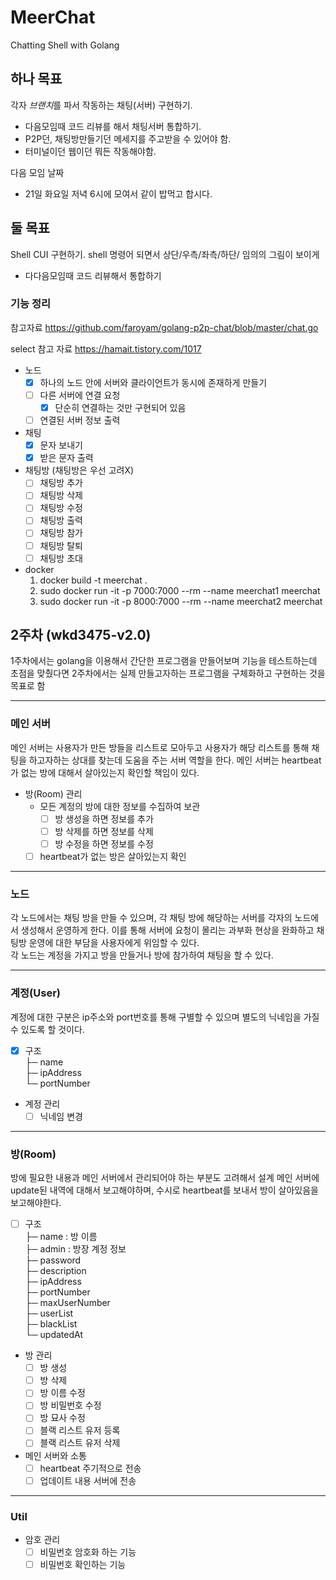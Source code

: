 # MeerChat
Chatting Shell with Golang

## 하나 목표
각자 *브랜치*를 파서 작동하는 채팅(서버) 구현하기.
- 다음모임때 코드 리뷰를 해서 채팅서버 통합하기.
- P2P던, 채팅방만들기던 메세지를 주고받을 수 있어야 함.
- 터미널이던 웹이던 뭐든 작동해야함.

다음 모임 날짜
- 21일 화요일 저녁 6시에 모여서 같이 밥먹고 합시다.

## 둘 목표
Shell CUI 구현하기. shell 명령어 되면서 상단/우측/좌측/하단/ 임의의 그림이 보이게
- 다다음모임때 코드 리뷰해서 통합하기


### 기능 정리
참고자료
https://github.com/faroyam/golang-p2p-chat/blob/master/chat.go

select 참고 자료
https://hamait.tistory.com/1017

- 노드
    - [x] 하나의 노드 안에 서버와 클라이언트가 동시에 존재하게 만들기
    - [ ] 다른 서버에 연결 요청
        - [x] 단순히 연결하는 것만 구현되어 있음
    - [ ] 연결된 서버 정보 출력

- 채팅
    - [x] 문자 보내기
    - [x] 받은 문자 출력

- 채팅방 (채팅방은 우선 고려X)
    - [ ] 채팅방 추가
    - [ ] 채팅방 삭제
    - [ ] 채팅방 수정
    - [ ] 채팅방 출력
    - [ ] 채팅방 참가
    - [ ] 채팅방 탈퇴
    - [ ] 채팅방 초대

- docker
    1. docker build -t meerchat .
    2. sudo docker run -it -p 7000:7000 --rm --name meerchat1 meerchat
    3. sudo docker run -it -p 8000:7000 --rm --name meerchat2 meerchat


## 2주차 (wkd3475-v2.0)
1주차에서는 golang을 이용해서 간단한 프로그램을 만들어보며 기능을 테스트하는데 초점을 맞췄다면 2주차에서는 실제 만들고자하는 프로그램을 구체화하고 구현하는 것을 목표로 함
* * * 
### 메인 서버
메인 서버는 사용자가 만든 방들을 리스트로 모아두고 사용자가 해당 리스트를 통해 채팅을 하고자하는 상대를 찾는데 도움을 주는 서버 역할을 한다. 메인 서버는 heartbeat가 없는 방에 대해서 살아있는지 확인할 책임이 있다.  
- 방(Room) 관리
    - 모든 계정의 방에 대한 정보를 수집하여 보관
        - [ ] 방 생성을 하면 정보를 추가
        - [ ] 방 삭제를 하면 정보를 삭제
        - [ ] 방 수정을 하면 정보를 수정
    - [ ] heartbeat가 없는 방은 살아있는지 확인

* * * 
### 노드
각 노드에서는 채팅 방을 만들 수 있으며, 각 채팅 방에 해당하는 서버를 각자의 노드에서 생성해서 운영하게 한다. 이를 통해 서버에 요청이 몰리는 과부화 현상을 완화하고 채팅방 운영에 대한 부담을 사용자에게 위임할 수 있다.  
각 노드는 계정을 가지고 방을 만들거나 방에 참가하여 채팅을 할 수 있다.
* * * 
### 계정(User)
계정에 대한 구분은 ip주소와 port번호를 통해 구별할 수 있으며 별도의 닉네임을 가질수 있도록 할 것이다.  
- [x] 구조  
    ├─ name  
    ├─ ipAddress  
    └─ portNumber  
- 계정 관리
    - [ ] 닉네임 변경
* * * 
### 방(Room)
방에 필요한 내용과 메인 서버에서 관리되어야 하는 부분도 고려해서 설계
메인 서버에 update된 내역에 대해서 보고해야하며, 수시로 heartbeat를 보내서 방이 살아있음을 보고해야한다.  
- [ ] 구조  
    ├─ name : 방 이름  
    ├─ admin : 방장 계정 정보  
    ├─ password  
    ├─ description  
    ├─ ipAddress  
    ├─ portNumber  
    ├─ maxUserNumber  
    ├─ userList  
    ├─ blackList  
    └─ updatedAt  
- 방 관리
    - [ ] 방 생성
    - [ ] 방 삭제
    - [ ] 방 이름 수정
    - [ ] 방 비밀번호 수정
    - [ ] 방 묘사 수정
    - [ ] 블랙 리스트 유저 등록
    - [ ] 블랙 리스트 유저 삭제
- 메인 서버와 소통
    - [ ] heartbeat 주기적으로 전송
    - [ ] 업데이트 내용 서버에 전송

* * * 
### Util
- 암호 관리
    - [ ] 비밀번호 암호화 하는 기능
    - [ ] 비밀번호 확인하는 기능